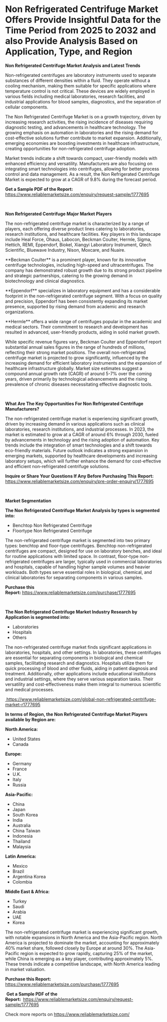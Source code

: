 <p><h1>Non Refrigerated Centrifuge Market Offers Provide Insightful Data for the Time Period from 2025 to 2032 and also Provide Analysis Based on Application, Type, and Region</h1></p><p><strong>Non Refrigerated Centrifuge Market Analysis and Latest Trends</strong></p>
<p><p>Non-refrigerated centrifuges are laboratory instruments used to separate substances of different densities within a fluid. They operate without a cooling mechanism, making them suitable for specific applications where temperature control is not critical. These devices are widely employed in various fields including medical laboratories, research facilities, and industrial applications for blood samples, diagnostics, and the separation of cellular components.</p><p>The Non Refrigerated Centrifuge Market is on a growth trajectory, driven by increasing research activities, the rising incidence of diseases requiring diagnostic testing, and advancements in healthcare technology. The growing emphasis on automation in laboratories and the rising demand for cost-effective solutions further contribute to market expansion. Additionally, emerging economies are boosting investments in healthcare infrastructure, creating opportunities for non-refrigerated centrifuge adoption.</p><p>Market trends indicate a shift towards compact, user-friendly models with enhanced efficiency and versatility. Manufacturers are also focusing on integrating smart technologies into centrifuges, allowing for better process control and data management. As a result, the Non Refrigerated Centrifuge Market is expected to grow at a CAGR of 9.8% during the forecast period.</p></p>
<p><strong>Get a Sample PDF of the Report:&nbsp;</strong> <a href="https://www.reliablemarketsize.com/enquiry/request-sample/1777695?utm_campaign=2034&utm_medium=2&utm_source=Github&utm_content=ia&utm_term=18022025&utm_id=non-refrigerated-centrifuge">https://www.reliablemarketsize.com/enquiry/request-sample/1777695</a></p>
<p>&nbsp;</p>
<p><strong>Non Refrigerated Centrifuge Major Market Players</strong></p>
<p><p>The non-refrigerated centrifuge market is characterized by a range of players, each offering diverse product lines catering to laboratories, research institutions, and healthcare facilities. Key players in this landscape include Heal Force, Ohaus, Labocon, Beckman Coulter, Hermle, Sigma, Hettich, REMI, Eppendorf, Biokel, Xiangyi Laboratory Instrument, Qtech Scientific, Bluewave Industry, Nison, Moxcare, and Nuaire.</p><p>**Beckman Coulter** is a prominent player, known for its innovative centrifuge technologies, including high-speed and ultracentrifuges. The company has demonstrated robust growth due to its strong product pipeline and strategic partnerships, catering to the growing demand in biotechnology and clinical diagnostics. </p><p>**Eppendorf** specializes in laboratory equipment and has a considerable footprint in the non-refrigerated centrifuge segment. With a focus on quality and precision, Eppendorf has been consistently expanding its market presence, supported by rising demand from academic and research organizations.</p><p>**Hermle** offers a wide range of centrifuges popular in the academic and medical sectors. Their commitment to research and development has resulted in advanced, user-friendly products, aiding in solid market growth. </p><p>While specific revenue figures vary, Beckman Coulter and Eppendorf report substantial annual sales figures in the range of hundreds of millions, reflecting their strong market positions. The overall non-refrigerated centrifuge market is projected to grow significantly, influenced by the increasing demand for efficient laboratory instruments and the expansion of healthcare infrastructure globally. Market size estimates suggest a compound annual growth rate (CAGR) of around 5-7% over the coming years, driven primarily by technological advancements and the rising prevalence of chronic diseases necessitating effective diagnostic tools.</p></p>
<p>&nbsp;</p>
<p><strong>What Are The Key Opportunities For Non Refrigerated Centrifuge Manufacturers?</strong></p>
<p><p>The non-refrigerated centrifuge market is experiencing significant growth, driven by increasing demand in various applications such as clinical laboratories, research institutions, and industrial processes. In 2023, the market is estimated to grow at a CAGR of around 6% through 2030, fueled by advancements in technology and the rising adoption of automation. Key trends include the integration of smart technologies and a shift towards eco-friendly materials. Future outlook indicates a strong expansion in emerging markets, supported by healthcare developments and increasing laboratory setups, which will further enhance the demand for cost-effective and efficient non-refrigerated centrifuge solutions.</p></p>
<p><strong>Inquire or Share Your Questions If Any Before Purchasing This Report:</strong> <a href="https://www.reliablemarketsize.com/enquiry/pre-order-enquiry/1777695?utm_campaign=2034&utm_medium=2&utm_source=Github&utm_content=ia&utm_term=18022025&utm_id=non-refrigerated-centrifuge">https://www.reliablemarketsize.com/enquiry/pre-order-enquiry/1777695</a></p>
<p>&nbsp;</p>
<p><strong>Market Segmentation</strong></p>
<p><strong>The Non Refrigerated Centrifuge Market Analysis by types is segmented into:</strong></p>
<p><ul><li>Benchtop Non Refrigerated Centrifuge</li><li>Floortype Non Refrigerated Centrifuge</li></ul></p>
<p><p>The non-refrigerated centrifuge market is segmented into two primary types: benchtop and floor-type centrifuges. Benchtop non-refrigerated centrifuges are compact, designed for use on laboratory benches, and ideal for routine applications with limited space. In contrast, floor-type non-refrigerated centrifuges are larger, typically used in commercial laboratories and hospitals, capable of handling higher sample volumes and heavier workloads. Both types serve essential roles in biological, chemical, and clinical laboratories for separating components in various samples.</p></p>
<p><strong>Purchase this Report:&nbsp;</strong><a href="https://www.reliablemarketsize.com/purchase/1777695?utm_campaign=2034&utm_medium=2&utm_source=Github&utm_content=ia&utm_term=18022025&utm_id=non-refrigerated-centrifuge">https://www.reliablemarketsize.com/purchase/1777695</a></p>
<p>&nbsp;</p>
<p><strong>The Non Refrigerated Centrifuge Market Industry Research by Application is segmented into:</strong></p>
<p><ul><li>Laboratories</li><li>Hospitals</li><li>Others</li></ul></p>
<p><p>The non-refrigerated centrifuge market finds significant applications in laboratories, hospitals, and other settings. In laboratories, these centrifuges are essential for separating components in biological and chemical samples, facilitating research and diagnostics. Hospitals utilize them for quick processing of blood and other fluids, aiding in patient diagnosis and treatment. Additionally, other applications include educational institutions and industrial settings, where they serve various separation tasks. Their versatility and cost-effectiveness make them integral to numerous scientific and medical processes.</p></p>
<p><a href="https://www.reliablemarketsize.com/global-non-refrigerated-centrifuge-market-r1777695?utm_campaign=2034&utm_medium=2&utm_source=Github&utm_content=ia&utm_term=18022025&utm_id=non-refrigerated-centrifuge">&nbsp;https://www.reliablemarketsize.com/global-non-refrigerated-centrifuge-market-r1777695</a></p>
<p><strong>In terms of Region, the Non Refrigerated Centrifuge Market Players available by Region are:</strong></p>
<p>
    <p> <strong> North America: </strong>
        <ul>
            <li>United States</li>
            <li>Canada</li>
        </ul>
        </p> 
    <p> <strong> Europe: </strong>
        <ul>
            <li>Germany</li>
            <li>France</li>
            <li>U.K.</li>
            <li>Italy</li>
            <li>Russia</li>
        </ul>
        </p> 
    <p> <strong> Asia-Pacific: </strong>
        <ul>
            <li>China</li>
            <li>Japan</li>
            <li>South Korea</li>
            <li>India</li>
            <li>Australia</li>
            <li>China Taiwan</li>
            <li>Indonesia</li>
            <li>Thailand</li>
            <li>Malaysia</li>
        </ul>
        </p> 
    <p> <strong> Latin America: </strong>
        <ul>
            <li>Mexico</li>
            <li>Brazil</li>
            <li>Argentina Korea</li>
            <li>Colombia</li>
        </ul>
        </p> 
    <p> <strong> Middle East & Africa: </strong>
        <ul>
            <li>Turkey</li>
            <li>Saudi</li>
            <li>Arabia</li>
            <li>UAE</li>
            <li>Korea</li>
        </ul>
    </p>
    </p>
<p><p>The non-refrigerated centrifuge market is experiencing significant growth, with notable expansions in North America and the Asia-Pacific region. North America is projected to dominate the market, accounting for approximately 40% market share, followed closely by Europe at around 30%. The Asia-Pacific region is expected to grow rapidly, capturing 25% of the market, while China is emerging as a key player, contributing approximately 5%. These trends indicate a competitive landscape, with North America leading in market valuation.</p></p>
<p><strong>Purchase this Report: </strong><a href="https://www.reliablemarketsize.com/purchase/1777695?utm_campaign=2034&utm_medium=2&utm_source=Github&utm_content=ia&utm_term=18022025&utm_id=non-refrigerated-centrifuge">https://www.reliablemarketsize.com/purchase/1777695</a></p>
<p>&nbsp;<strong>Get a Sample PDF of the Report:&nbsp;&nbsp;</strong><a href="https://www.reliablemarketsize.com/enquiry/request-sample/1777695?utm_campaign=2034&utm_medium=2&utm_source=Github&utm_content=ia&utm_term=18022025&utm_id=non-refrigerated-centrifuge">https://www.reliablemarketsize.com/enquiry/request-sample/1777695</a></p>
<p><strong></strong></p>
<p>Check more reports on <a href="https://www.reliablemarketsize.com/?utm_campaign=2034&utm_medium=2&utm_source=Github&utm_content=ia&utm_term=18022025&utm_id=non-refrigerated-centrifuge">https://www.reliablemarketsize.com/</a></p>